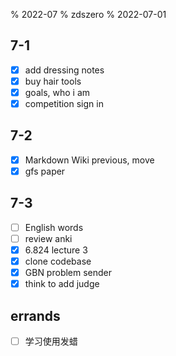 % 2022-07
% zdszero
% 2022-07-01

## 7-1

- [x] add dressing notes
- [x] buy hair tools
- [x] goals, who i am
- [x] competition sign in

## 7-2

- [x] Markdown Wiki previous, move
- [x] gfs paper

## 7-3

- [ ] English words
- [ ] review anki
- [x] 6.824 lecture 3
- [x] clone codebase
- [x] GBN problem sender
- [x] think to add judge

## errands

- [ ] 学习使用发蜡
